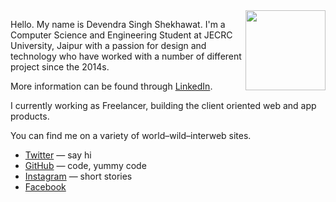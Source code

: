 <img src="dev-portrait.jpg" class="profile-picture" width="128" align="right">

Hello. My name is Devendra Singh Shekhawat.
I'm a Computer Science and Engineering Student at JECRC University, Jaipur with a passion for design and technology
who have worked with a number of different project since the 2014s.

More information can be found through [LinkedIn](http://www.linkedin.com/in/devendrasinghshekhawat).

I currently working as Freelancer, building the client oriented web and app products.

You can find me on a variety of world–wild–interweb sites.

- [Twitter](http://twitter.com/dev_shekhawat) — say hi
- [GitHub](https://github.com/devshekhawat) — code, yummy code
- [Instagram](http://instagram.com/dev.shekhawat.dev) — short stories
- [Facebook](http://www.facebook.com/dev.shekhawat.dev)

